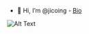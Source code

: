 - 👋 Hi, I’m @jicoing - [Bio](https://bit.ly/komlalebu)
<!---
jicoing/jicoing is a ✨ special ✨ repository because its `README.md` (this file) appears on your GitHub profile.
You can click the Preview link to take a look at your changes.
--->
![Alt Text](https://s3.amazonaws.com/blog.komlalebu.com/KomlaQR.PNG)

